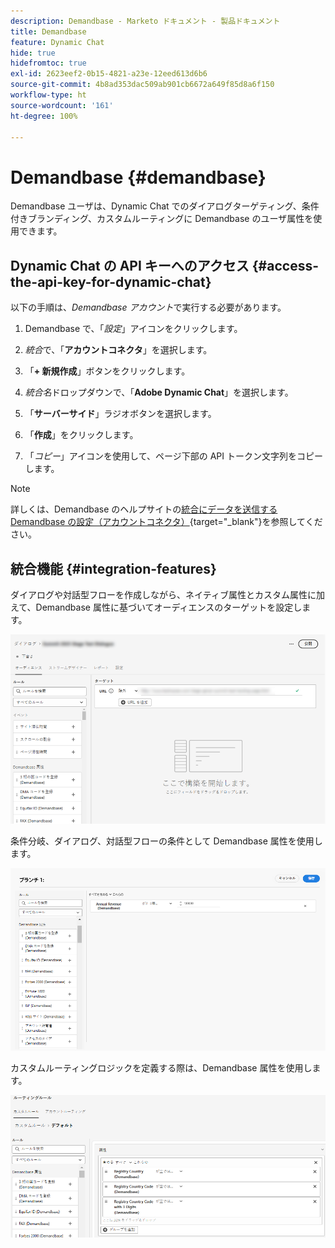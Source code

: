 ```yaml
---
description: Demandbase - Marketo ドキュメント - 製品ドキュメント
title: Demandbase
feature: Dynamic Chat
hide: true
hidefromtoc: true
exl-id: 2623eef2-0b15-4821-a23e-12eed613d6b6
source-git-commit: 4b8ad353dac509ab901cb6672a649f85d8a6f150
workflow-type: ht
source-wordcount: '161'
ht-degree: 100%

---
```


# Demandbase {#demandbase}

Demandbase ユーザは、Dynamic Chat でのダイアログターゲティング、条件付きブランディング、カスタムルーティングに Demandbase のユーザ属性を使用できます。

## Dynamic Chat の API キーへのアクセス {#access-the-api-key-for-dynamic-chat}

以下の手順は、_Demandbase アカウント_&#x200B;で実行する必要があります。

1. Demandbase で、「_設定_」アイコンをクリックします。

1. _統合_&#x200B;で、「**アカウントコネクタ**」を選択します。

1. 「**+ 新規作成**」ボタンをクリックします。

1. _統合名_&#x200B;ドロップダウンで、「**Adobe Dynamic Chat**」を選択します。

1. 「**サーバーサイド**」ラジオボタンを選択します。

1. 「**作成**」をクリックします。

1. 「_コピー_」アイコンを使用して、ページ下部の API トークン文字列をコピーします。

>[!NOTE]
>
>詳しくは、Demandbase のヘルプサイトの[統合にデータを送信する Demandbase の設定（アカウントコネクタ）](https://support.demandbase.com/hc/en-us/articles/360057169531-Set-Up-Demandbase-to-Send-Data-to-an-Integration-Account-Connector){target="_blank"}を参照してください。

## 統合機能 {#integration-features}

ダイアログや対話型フローを作成しながら、ネイティブ属性とカスタム属性に加えて、Demandbase 属性に基づいてオーディエンスのターゲットを設定します。

![](assets/demandbase-1.png)

条件分岐、ダイアログ、対話型フローの条件として Demandbase 属性を使用します。

![](assets/demandbase-2.png)

カスタムルーティングロジックを定義する際は、Demandbase 属性を使用します。

![](assets/demandbase-3.png)
